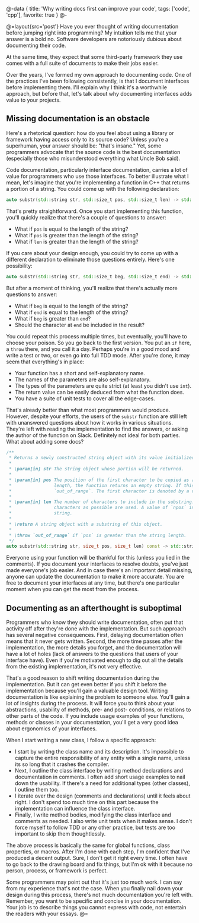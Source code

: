 @-data
{
  title: 'Why writing docs first can improve your code',
  tags: ['code', 'cpp'],
  favorite: true
}
@-

@=layout{src='post'}
Have you ever thought of writing documentation before jumping right into programming? My intuition tells me that 
your answer is a bold no. Software developers are notoriously dubious about documenting their code.

At the same time, they expect that some third-party framework they use comes with a full suite of documents to make their jobs easier.

Over the years, I've formed my own approach to documenting code. One of the practices I've been following
consistently, is that I document interfaces before implementing them. I'll explain why I think it's a 
worthwhile approach, but before that, let's talk about why documenting interfaces adds value to your projects.

## Missing documentation is an obstacle

Here's a rhetorical question: how do you feel about using a library or framework having access only to its source code?
Unless you're a superhuman, your answer should be: "that's insane." Yet, some programmers
advocate that the source code is the best documentation (especially those who misunderstood everything what Uncle Bob
said).

Code documentation, particularly interface documentation, carries a lot of value for programmers who use those
interfaces. To better illustrate what I mean, let's imagine that you're implementing a function in C++ that returns a
portion of a string. You could come up with the following declaration:

```cpp
auto substr(std::string str, std::size_t pos, std::size_t len) -> std::string;
```

That's pretty straightforward. Once you start implementing this function, you'll quickly realize that there's a couple
of questions to answer:

* What if `pos` is equal to the length of the string?
* What if `pos` is greater than the length of the string?
* What if `len` is greater than the length of the string?

If you care about your design enough, you could try to come up with a different declaration to eliminate those questions
entirely. Here's one possibility:

```cpp
auto substr(std::string str, std::size_t beg, std::size_t end) -> std::string;
```

But after a moment of thinking, you'll realize that there's actually more questions to answer:

* What if `beg` is equal to the length of the string?
* What if `end` is equal to the length of the string?
* What if `beg` is greater than `end`?
* Should the character at `end` be included in the result?

You could repeat this process multiple times, but eventually, you'll have to choose your poison. So you go back to the
first version. You put an `if` here, a `throw` there, and you call it a day. Perhaps you're in a good mood and write a
test or two, or even go into full TDD mode. After you're done, it may seem that everything's in place:

* Your function has a short and self-explanatory name.
* The names of the parameters are also self-explanatory.
* The types of the parameters are quite strict (at least you didn't use `int`).
* The return value can be easily deduced from what the function does.
* You have a suite of unit tests to cover all the edge-cases.

That's already better than what most programmers would produce. However, despite your efforts, the users of the 
`substr` function are still left with unanswered questions about how it works in various situations. They're left with 
reading the implementation to find the answers, or asking the author of the function on Slack. Definitely not ideal 
for both parties. What about adding some docs?

```cpp
/**
 * Returns a newly constructed string object with its value initialized to a copy of a substring of this object.
 *
 * \param[in] str The string object whose portion will be returned.
 *
 * \param[in] pos The position of the first character to be copied as a substring. If this is equal to the string
 *                length, the function returns an empty string. If this is greater than the string length, it throws
 *                `out_of_range`. The first character is denoted by a value of 0.
 *                 
 * \param[in] len The number of characters to include in the substring. If the string length is shorter, then as many
 *                characters as possible are used. A value of `npos` indicates all characters until the end of the 
 *                string.
 *
 * \return A string object with a substring of this object.
 *
 * \throw `out_of_range` if `pos` is greater than the string length.  
 */
auto substr(std::string str, size_t pos, size_t len) const -> std::string;
```

Everyone using your function will be thankful for this (unless you lied in the comments). If you document your
interfaces to resolve doubts, you've just made everyone's job easier. And in case there's an important detail missing,
anyone can update the documentation to make it more accurate. You are free to document your interfaces at any time,
but there's one particular moment when you can get the most from the process. 

## Documenting as an afterthought is suboptimal

Programmers who know they should write documentation, often put that activity off after they're done with the
implementation. But such approach has several negative consequences. First, delaying documentation often means that it
never gets written. Second, the more time passes after the implementation, the more details you forget, and the
documentation will have a lot of holes (lack of answers to the questions that users of your interface have). Even if
you're motivated enough to dig out all the details from the existing implementation, it's not very effective.

That's a good reason to shift writing documentation during the implementation. But it can get even better if you 
shift it before the implementation because you'll gain a valuable design tool. Writing documentation is like explaining
the problem to someone else. You'll gain a lot of insights during the process. It will force you to think about your 
abstractions, usability of methods, pre- and post- conditions, or relations to other parts of the code. If you 
include usage examples of your functions, methods or classes in your documentation, you'll get a very good idea 
about ergonomics of your interfaces.

When I start writing a new class, I follow a specific approach:

* I start by writing the class name and its description. It's impossible to capture the entire responsibility of any
  entity with a single name, unless its so long that it crashes the compiler.
* Next, I outline the class interface by writing method declarations and documentation in comments. I often add short
  usage examples to nail down the usability. If there's a need for additional types (other classes), I outline them too.
* I iterate over the design (comments and declarations) until it feels about right. I don't spend too much time on this 
  part because the implementation can influence the class interface.
* Finally, I write method bodies, modifying the class interface and comments as needed. I also write unit tests when it
  makes sense. I don't force myself to follow TDD or any other practice, but tests are too important to skip them 
  thoughtlessly.

The above process is basically the same for global functions, class properties, or macros. After I'm done with each
step, I'm confident that I've produced a decent output. Sure, I don't get it right every time. I often have to go back
to the drawing board and fix things, but I'm ok with it because no person, process, or framework is perfect.

Some programmers may point out that it's just too much work. I can say from my experience that's not the case. When you
finally nail down your design during this process, there's not much documentation you're left with. Remember, you want
to be specific and concise in your documentation. Your job is to describe things you cannot express with code, not
entertain the readers with your essays.
@=
